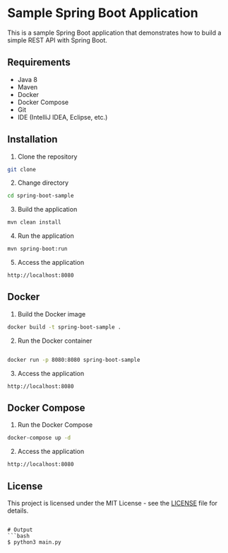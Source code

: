 # Sample Spring Boot Application
This is a sample Spring Boot application that demonstrates how to build a simple REST API with Spring Boot.

## Requirements
- Java 8
- Maven
- Docker
- Docker Compose
- Git
- IDE (IntelliJ IDEA, Eclipse, etc.)

## Installation
1. Clone the repository
```bash
git clone
```

2. Change directory
```bash
cd spring-boot-sample
```

3. Build the application
```bash
mvn clean install
```

4. Run the application
```bash
mvn spring-boot:run
```

5. Access the application
```
http://localhost:8080
```

## Docker
1. Build the Docker image
```bash
docker build -t spring-boot-sample .
```

2. Run the Docker container
```bash

docker run -p 8080:8080 spring-boot-sample
```

3. Access the application
```
http://localhost:8080
```

## Docker Compose
1. Run the Docker Compose
```bash
docker-compose up -d
```

2. Access the application
```
http://localhost:8080
```

## License

This project is licensed under the MIT License - see the [LICENSE](LICENSE) file for details.
```

# Output
```bash
$ python3 main.py
```